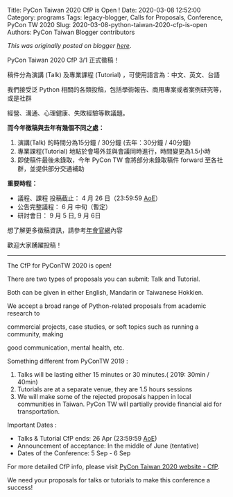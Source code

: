 Title: PyCon Taiwan 2020 CfP is Open !
Date: 2020-03-08 12:52:00
Category: programs
Tags: legacy-blogger, Calls for Proposals, Conference, PyCon TW 2020
Slug: 2020-03-08-python-taiwan-2020-cfp-is-open
Authors: PyCon Taiwan Blogger contributors

*This was originally posted on blogger [here](https://pycontw.blogspot.com/2020/03/python-taiwan-2020-cfp-is-open.html)*.

<!--more-->

PyCon Taiwan 2020 CfP 3/1 正式徵稿！

稿件分為演講 (Talk) 及專業課程 (Tutorial) ，可使用語言為：中文、英文、台語

我們接受泛 Python 相關的各類投稿，包括學術報告、商用專案或者案例研究等，或是社群

經營、溝通、心理健康、失敗經驗等軟議題。

**而今年徵稿與去年有幾個不同之處：**

1. 演講(Talk) 的時間分為15分鐘 / 30分鐘 (去年：30分鐘 / 40分鐘)
2. 專業課程(Tutorial) 地點於會場外並與會議同時進行，時間變更為1.5小時
3. 即使稿件最後未錄取，今年 PyCon TW 會將部分未錄取稿件
forward 至各社群，並提供部分交通補助

**重要時程：**

* 議程、課程 投稿截止： 4 月 26 日（23:59:59 [AoE](https://www.timeanddate.com/worldclock/converter.html?iso=20200427T115900&p1=tz_aoe&p2=241&p3=1440)）
* 公告完整議程： 6 月 中旬（暫定）
* 研討會日： 9 月 5 日, 9 月 6日

想了解更多徵稿資訊，請參考[年會官網](https://tw.pycon.org/2020/zh-hant/speaking/cfp/)內容

歡迎大家踴躍投稿！

---

The CfP for PyConTW 2020 is open!

There are two types of proposals you can submit: Talk and Tutorial.

Both can be given in either English, Mandarin or Taiwanese Hokkien.

We accept a broad range of Python-related proposals from academic research to

commercial projects, case studies, or soft topics such as running a community, making

good communication, mental health, etc.

Something different from PyConTW 2019 :

1. Talks will be lasting either 15 minutes or 30 minutes.( 2019: 30min / 40min)
2. Tutorials are at a separate venue, they are 1.5 hours sessions
3. We will make some of the rejected proposals happen in local communities in Taiwan.
PyCon TW will partially provide financial aid for transportation.

Important Dates :

* Talks & Tutorial CfP ends: 26 Apr (23:59:59 [AoE](https://www.timeanddate.com/worldclock/converter.html?iso=20200427T115900&p1=tz_aoe&p2=241&p3=1440))
* Announcement of acceptance: In the middle of June (tentative)
* Dates of the Conference: 5 Sep - 6 Sep

For more detailed CfP info, please visit [PyCon Taiwan 2020 website - CfP](https://tw.pycon.org/2020/zh-hant/speaking/cfp/).

We need your proposals for talks or tutorials to make this conference a success!
